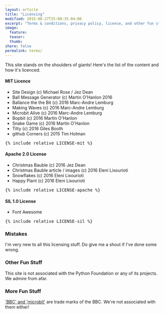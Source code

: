 ```yaml
---
layout: article
title: "Licensing"
modified: 2015-08-27T15:00:35-04:00
excerpt: "Terms & conditions, privacy policy, licence, and other fun stuff."
image:
  feature:
  teaser:
  thumb:
share: false
permalink: terms/
---
```


This site stands on the shoulders of giants! Here's the list of the content and how it's licenced.

#### MIT Licence

* Site Design (c) Michael Rose / Jez Dean
* Ball Message Generator (c) Martin O'Hanlon 2016
* Ballance the the Bit (c) 2016 Marc-Andre Lemburg
* Making Waves (c) 2016 Marc-Andre Lemburg
* Microbit Alive (c) 2016 Marc-Andre Lemburg
* Bopbit (c) 2016 Martin O'Hanlon
* Snake Game (c) 2016 Martin O'Hanlon
* Tilty (c) 2016 Giles Booth
* github Corners (c) 2015 Tim Holman

<pre>
{% include_relative LICENSE-mit %}
</pre>

#### Apache 2.0 License

* Christmas Bauble (c) 2016 Jez Dean
* Christmas Bauble article / images (c) 2016 Eleni Lixourioti
* Snowflakes (c) 2016 Eleni Lixourioti
* Happy Plant (c) 2016 Eleni Lixourioti

<pre>
{% include_relative LICENSE-apache %}
</pre>

#### SIL 1.0 License
* Font Awesome
<pre>
{% include_relative LICENSE-sil %}
</pre>

### Mistakes

I'm very new to all this licensing stuff. Do give me a shout if I've done some wrong.

### Other Fun Stuff

This site is not associated with the Python Foundation or any of its projects. We admire from afar.

### More Fun Stuff

<a href="http://microbit.co.uk/"> 'BBC' and 'microbit'</a> are trade marks of the BBC. We're not associated with them either!
